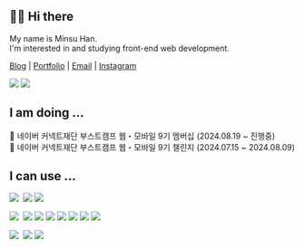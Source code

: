 ## ✋🏻 Hi there
My name is Minsu Han. <br>
I'm interested in and studying front-end web development.

<p>
  <a href="https://velog.io/@minsuhan1">Blog</a> | <a href="https://minsuhan.notion.site/">Portfolio</a> | <a href="mailto:iamminsuhan@gmail.com">Email</a> | <a href="https://www.instagram.com/iamminsuhan/">Instagram</a>
</p>

<p>
  <a href="https://solved.ac/monologue96"><img src="http://mazassumnida.wtf/api/mini/generate_badge?boj=monologue96"/></a>
  <a href="https://hits.seeyoufarm.com"><img src="https://hits.seeyoufarm.com/api/count/incr/badge.svg?url=https%3A%2F%2Fgithub.com%2Fminsuhan1&count_bg=%2379C83D&title_bg=%23555555&icon=github.svg&icon_color=%23E7E7E7&title=hits&edge_flat=false"/></a>
</p>

## I am doing ...
🌱 네이버 커넥트재단 부스트캠프 웹・모바일 9기 멤버십 (2024.08.19 ~ 진행중) <br>
🌱 네이버 커넥트재단 부스트캠프 웹・모바일 9기 챌린지 (2024.07.15 ~ 2024.08.09) <br>

## I can use ...
<p>
  <img src="https://img.shields.io/badge/Language-white?style=flat" />&nbsp;
  <img src="https://img.shields.io/badge/JavaScript-F7DF1E?style=flat-square&logo=javascript&logoColor=black" />
  <img src="https://img.shields.io/badge/Typescript-3178C6?style=flat-square&logo=Typescript&logoColor=white" />
</p>
<p>
  <img src="https://img.shields.io/badge/Web Frontend-white?style=flat" />&nbsp;
  <img src="https://img.shields.io/badge/React-61DAFB?style=flat-square&logo=React&logoColor=black" />
  <img src="https://img.shields.io/badge/Sass-CC6699?style=flat-square&logo=Sass&logoColor=white" />
  <img src="https://img.shields.io/badge/Tailwind%20CSS-06B6D4?style=flat-square&logo=tailwindcss&logoColor=white" />
  <img src="https://img.shields.io/badge/styled--components-DB7093?style=flat-square&logo=styledcomponents&logoColor=white" />
  <img src="https://img.shields.io/badge/Redux-764ABC?style=flat-square&logo=Redux&logoColor=white" />
  <img src="https://img.shields.io/badge/React%20Query-FF4154?style=flat-square&logo=reactquery&logoColor=white" />
  <img src="https://img.shields.io/badge/Zustand-592E3E?style=flat-square&logo=zustand&logoColor=white" />
</p>
<p>
  <img src="https://img.shields.io/badge/Infra-white?style=flat" />&nbsp;
  <img src="https://img.shields.io/badge/AWS%20EC2-FF9900?style=flat-square&logo=amazonec2&logoColor=white" />
  <img src="https://img.shields.io/badge/Github%20Actions-2088FF?style=flat-square&logo=githubactions&logoColor=white" />
</p>
